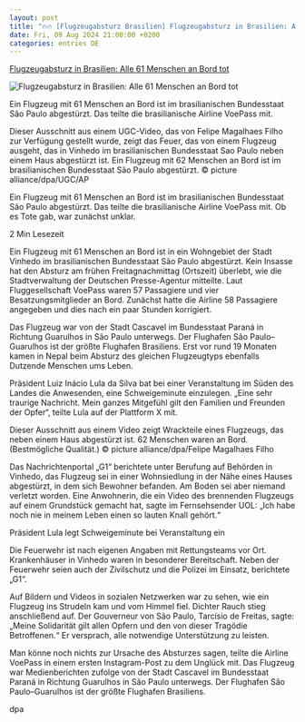 ```yaml
---
layout: post
title: "🔥🔥 [Flugzeugabsturz Brasilien] Flugzeugabsturz in Brasilien: Alle 61 Menschen an Bord tot"
date: Fri, 09 Aug 2024 21:00:00 +0200
categories: entries DE
---
```

[Flugzeugabsturz in Brasilien: Alle 61 Menschen an Bord tot](https://www.ruhrnachrichten.de/ueberregionales/flugzeugabsturz-brasilien-airline-voepass-62-menschen-passagiere-sao-paulo-vermisst-tot-w921321-2001321975/)

![Flugzeugabsturz in Brasilien: Alle 61 Menschen an Bord tot](https://www.ruhrnachrichten.de/wp-content/uploads/2024/08/09/20/630_0900_4005946_477279940-1648x824.jpg)

Ein Flugzeug mit 61 Menschen an Bord ist im brasilianischen Bundesstaat São Paulo abgestürzt. Das teilte die brasilianische Airline VoePass mit.

Dieser Ausschnitt aus einem UGC-Video, das von Felipe Magalhaes Filho zur Verfügung gestellt wurde, zeigt das Feuer, das von einem Flugzeug ausgeht, das in Vinhedo im brasilianischen Bundesstaat Sao Paulo neben einem Haus abgestürzt ist. Ein Flugzeug mit 62 Menschen an Bord ist im brasilianischen Bundesstaat São Paulo abgestürzt. © picture alliance/dpa/UGC/AP

Ein Flugzeug mit 61 Menschen an Bord ist im brasilianischen Bundesstaat São Paulo abgestürzt. Das teilte die brasilianische Airline VoePass mit. Ob es Tote gab, war zunächst unklar.

2 Min Lesezeit

Ein Flugzeug mit 61 Menschen an Bord ist in ein Wohngebiet der Stadt Vinhedo im brasilianischen Bundesstaat São Paulo abgestürzt. Kein Insasse hat den Absturz am frühen Freitagnachmittag (Ortszeit) überlebt, wie die Stadtverwaltung der Deutschen Presse-Agentur mitteilte. Laut Fluggesellschaft VoePass waren 57 Passagiere und vier Besatzungsmitglieder an Bord. Zunächst hatte die Airline 58 Passagiere angegeben und dies nach ein paar Stunden korrigiert.

Das Flugzeug war von der Stadt Cascavel im Bundesstaat Paraná in Richtung Guarulhos in São Paulo unterwegs. Der Flughafen São Paulo–Guarulhos ist der größte Flughafen Brasiliens. Erst vor rund 19 Monaten kamen in Nepal beim Absturz des gleichen Flugzeugtyps ebenfalls Dutzende Menschen ums Leben.

Präsident Luiz Inácio Lula da Silva bat bei einer Veranstaltung im Süden des Landes die Anwesenden, eine Schweigeminute einzulegen. „Eine sehr traurige Nachricht. Mein ganzes Mitgefühl gilt den Familien und Freunden der Opfer“, teilte Lula auf der Plattform X mit.

Dieser Ausschnitt aus einem Video zeigt Wrackteile eines Flugzeugs, das neben einem Haus abgestürzt ist. 62 Menschen waren an Bord. (Bestmögliche Qualität.) © picture alliance/dpa/Felipe Magalhaes Filho

Das Nachrichtenportal „G1“ berichtete unter Berufung auf Behörden in Vinhedo, das Flugzeug sei in einer Wohnsiedlung in der Nähe eines Hauses abgestürzt, in dem sich Bewohner befanden. Am Boden sei aber niemand verletzt worden. Eine Anwohnerin, die ein Video des brennenden Flugzeugs auf einem Grundstück gemacht hat, sagte im Fernsehsender UOL: „Ich habe noch nie in meinem Leben einen so lauten Knall gehört.“

Präsident Lula legt Schweigeminute bei Veranstaltung ein

Die Feuerwehr ist nach eigenen Angaben mit Rettungsteams vor Ort. Krankenhäuser in Vinhedo waren in besonderer Bereitschaft. Neben der Feuerwehr seien auch der Zivilschutz und die Polizei im Einsatz, berichtete „G1“.

Auf Bildern und Videos in sozialen Netzwerken war zu sehen, wie ein Flugzeug ins Strudeln kam und vom Himmel fiel. Dichter Rauch stieg anschließend auf. Der Gouverneur von São Paulo, Tarcísio de Freitas, sagte: „Meine Solidarität gilt allen Opfern und den von dieser Tragödie Betroffenen.“ Er versprach, alle notwendige Unterstützung zu leisten.

Man könne noch nichts zur Ursache des Absturzes sagen, teilte die Airline VoePass in einem ersten Instagram-Post zu dem Unglück mit. Das Flugzeug war Medienberichten zufolge von der Stadt Cascavel im Bundesstaat Paraná in Richtung Guarulhos in São Paulo unterwegs. Der Flughafen São Paulo–Guarulhos ist der größte Flughafen Brasiliens.

dpa

